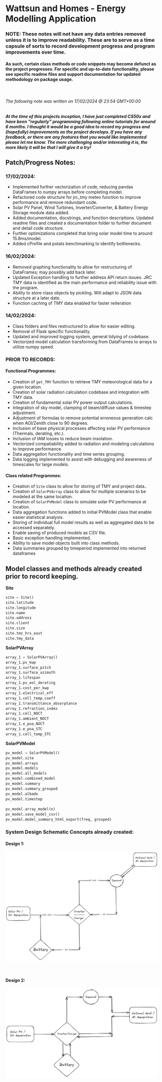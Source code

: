 # Wattsun and Homes - Energy Modelling Application

### **NOTE:** These notes will not have any data entries removed unless it is to improve readability. These are to serve as a time capsule of sorts to record development progress and program improvements over time. 

#### As such, certain class methods or code snippets may become defunct as the project progresses. For specific and up-to-date functionality, please see specific readme files and support documentation for updated methodology on package usage.
<br>

###### The following note was written on 17/02/2024 @ 23:54 GMT+00:00
##### At the time of this projects inception, I have just completed CS50x and have been "regularly" programming following online tutorials for around 6 months. I thought it would be a good idea to record my progress and (hopefully) improvements as the project develops. If you have any feedback, or there are any features that you would like implemented please let me know. The more challenging and/or interesting it is, the more likely it will be that I will give it a try!

## Patch/Progress Notes:

### **17/02/2024:**
- Implemented further vectorization of code, reducing pandas DataFrames to numpy arrays before completing model.
- Refactored code structure for jrc_tmy meteo function to improve performance and remove redundant code.
- Solar PV Panel, Wind Turbines, Inverter/Converter, & Battery Energy Storage module data added.
- Added documentation, docstrings, and function descriptions. Updated readme files and created a documentation folder to further document and detail code structure.
- Further optimizations completed that bring solar model time to around 15.8ms/model.
- Added cProfile and pstats benchmarking to identify bottlenecks.

### **16/02/2024:**
- Removed graphing functionality to allow for restructuring of DataFrames; may possibly add back later.
- Updated Exception handling to further address API return issues. JRC TMY data is identified as the main performance and reliability issue with the program.
- Ability to store class objects by pickling. Will adapt to JSON data structure at a later date.
- Function caching of TMY data enabled for faster reiteration

### **14/02/2024:**
- Class folders and files restructured to allow for easier editing.
- Removal of Flask specific functionality.
- Updated and improved logging system, general tidying of codebase.
- Vectorized model calculation transforming from DataFrames to arrays to utilize numpy speed.

### **PRIOR TO RECORDS:**
#### **Functional Programmes:**
- Creation of `get_TMY` function to retrieve TMY meteorological data for a given location.
- Creation of solar radiation calculation codebase and integration with TMY data.
- Creation of fundamental solar PV power output calculations.
- Integration of sky model, clamping of beam/diffuse values & timestep adjustment.
- Adjustment of formulas to remove potential erroneous generation calc when AOI/Zenith close to 90 degrees.
- Inclusion of base physical processes affecting solar PV performance (Thermals, derating, etc.).
- Inclusion of IAM losses to reduce beam insolation.
- Vectorized compatiability added to radiation and modeling calculations to improve performance.
- Data aggregation functionality and time series grouping.
- Data logging implemented to assist with debugging and awareness of timescales for large models.

#### **Class related Programmes:**
- Creation of `Site` class to allow for storing of TMY and project data..
- Creation of `SolarPVArray` class to allow for multiple scenarios to be modeled at the same location.
- Creation of `SolarPVModel` class to simulate solar PV performance at location.
- Data aggregation functions added to initial PVModel class that enable easier statistical analysis.
- Storing of individual full model results as well as aggregated data to be accessed separately.
- Enable saving of produced models as CSV file.
- Basic exception handling implemented.
- Ability to save model objects built into class methods.
- Data summaries grouped by timeperiod implemented into returned dataframes

## Model classes and methods already created prior to record keeping.

**Site**
```python
site = Site()
site.latitude
site.longitude
site.name
site.address
site.client
site.size
site.tmz_hrs_east
site.tmy_data
```

**SolarPVArray**
```python
array_1 = SolarPVArray()
array_1.pv_kwp
array_1.surface_pitch
array_1.surface_azimuth
array_1.lifespan
array_1.pv_eol_derating
array_1.cost_per_kwp
array_1.electrical_eff
array_1.cell_temp_coeff
array_1.transmittance_absorptance
array_1.refraction_index
array_1.cell_NOCT
array_1.ambient_NOCT
array_1.e_poa_NOCT
array_1.e_poa_STC
array_1.cell_temp_STC
```

**SolarPVModel**
```python
pv_model = SolarPVModel()
pv_model.site
pv_model.arrays
pv_model.models
pv_model.all_models
pv_model.combined_model
pv_model.summary
pv_model.summary_grouped
pv_model.albedo
pv_model.timestep

pv_model.array_model(n)
pv_model.save_model_csv()
pv_model.model_summary_html_export(freq, grouped)
```


### **System Design Schematic Concepts already created:**
#### **Design 1:**
![alt text](<static/Solar_Model_Technical_Diagram_2.png>)

<br>

#### **Design 2:**
![alt text](<static/Solar_Model_Technical_Diagram_1.png>)